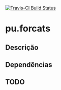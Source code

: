 [![Travis-CI Build
Status](https://travis-ci.org/curso-r/pu.forcats.svg?branch=master)](https://travis-ci.org/curso-r/pu.forcats)

pu.forcats
==========

Descrição
---------

Dependências
------------

TODO
----

